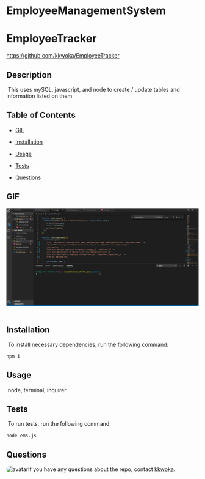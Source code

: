 # EmployeeManagementSystem


  # EmployeeTracker
  https://github.com/kkwoka/EmployeeTracker
  ​
  ## Description
  ​
  This uses mySQL, javascript, and node to create / update tables and information listed on them. 
  ​
  ## Table of Contents 
  * [GIF](#GIF)

  * [Installation](#installation)
  ​
  * [Usage](#usage)
  ​  ​
  * [Tests](#tests)
  ​
  * [Questions](#questions)

  ## GIF
  ![testgif](Assets/test.gif)
  ​
  ## Installation
  ​
  To install necessary dependencies, run the following command:
  ```
  npm i
  ```
  ## Usage
  ​
  node, terminal, inquirer
  ​
  ## Tests
  ​
  To run tests, run the following command:
  ```
  node ems.js
  ```
 
  ## Questions
  ​
  <img src="https://avatars3.githubusercontent.com/u/57764303?v=4" alt="avatar" style="border-radius: 16px" width="30" />
  ​
  If you have any questions about the repo, contact [kkwoka](https://github.com/kkwoka).